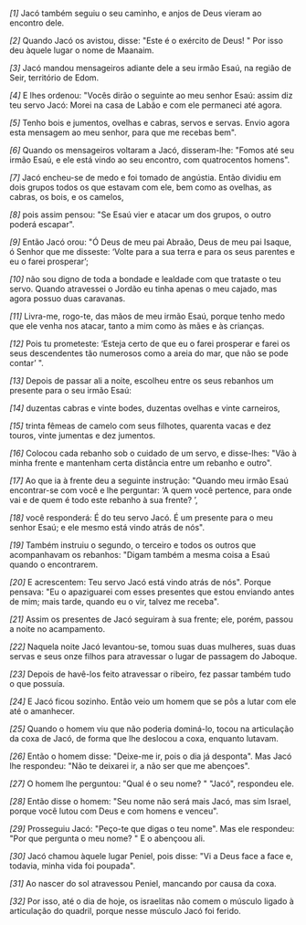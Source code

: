 *[1]* Jacó também seguiu o seu caminho, e anjos de Deus vieram ao encontro dele.

*[2]* Quando Jacó os avistou, disse: "Este é o exército de Deus! " Por isso deu àquele lugar o nome de Maanaim.

*[3]* Jacó mandou mensageiros adiante dele a seu irmão Esaú, na região de Seir, território de Edom.

*[4]* E lhes ordenou: "Vocês dirão o seguinte ao meu senhor Esaú: assim diz teu servo Jacó: Morei na casa de Labão e com ele permaneci até agora.

*[5]* Tenho bois e jumentos, ovelhas e cabras, servos e servas. Envio agora esta mensagem ao meu senhor, para que me recebas bem".

*[6]* Quando os mensageiros voltaram a Jacó, disseram-lhe: "Fomos até seu irmão Esaú, e ele está vindo ao seu encontro, com quatrocentos homens".

*[7]* Jacó encheu-se de medo e foi tomado de angústia. Então dividiu em dois grupos todos os que estavam com ele, bem como as ovelhas, as cabras, os bois, e os camelos,

*[8]* pois assim pensou: "Se Esaú vier e atacar um dos grupos, o outro poderá escapar".

*[9]* Então Jacó orou: "Ó Deus de meu pai Abraão, Deus de meu pai Isaque, ó Senhor que me disseste: ‘Volte para a sua terra e para os seus parentes e eu o farei prosperar’;

*[10]* não sou digno de toda a bondade e lealdade com que trataste o teu servo. Quando atravessei o Jordão eu tinha apenas o meu cajado, mas agora possuo duas caravanas.

*[11]* Livra-me, rogo-te, das mãos de meu irmão Esaú, porque tenho medo que ele venha nos atacar, tanto a mim como às mães e às crianças.

*[12]* Pois tu prometeste: ‘Esteja certo de que eu o farei prosperar e farei os seus descendentes tão numerosos como a areia do mar, que não se pode contar’ ".

*[13]* Depois de passar ali a noite, escolheu entre os seus rebanhos um presente para o seu irmão Esaú:

*[14]* duzentas cabras e vinte bodes, duzentas ovelhas e vinte carneiros,

*[15]* trinta fêmeas de camelo com seus filhotes, quarenta vacas e dez touros, vinte jumentas e dez jumentos.

*[16]* Colocou cada rebanho sob o cuidado de um servo, e disse-lhes: "Vão à minha frente e mantenham certa distância entre um rebanho e outro".

*[17]* Ao que ia à frente deu a seguinte instrução: "Quando meu irmão Esaú encontrar-se com você e lhe perguntar: ‘A quem você pertence, para onde vai e de quem é todo este rebanho à sua frente? ’,

*[18]* você responderá: É do teu servo Jacó. É um presente para o meu senhor Esaú; e ele mesmo está vindo atrás de nós".

*[19]* Também instruiu o segundo, o terceiro e todos os outros que acompanhavam os rebanhos: "Digam também a mesma coisa a Esaú quando o encontrarem.

*[20]* E acrescentem: Teu servo Jacó está vindo atrás de nós". Porque pensava: "Eu o apaziguarei com esses presentes que estou enviando antes de mim; mais tarde, quando eu o vir, talvez me receba".

*[21]* Assim os presentes de Jacó seguiram à sua frente; ele, porém, passou a noite no acampamento.

*[22]* Naquela noite Jacó levantou-se, tomou suas duas mulheres, suas duas servas e seus onze filhos para atravessar o lugar de passagem do Jaboque.

*[23]* Depois de havê-los feito atravessar o ribeiro, fez passar também tudo o que possuía.

*[24]* E Jacó ficou sozinho. Então veio um homem que se pôs a lutar com ele até o amanhecer.

*[25]* Quando o homem viu que não poderia dominá-lo, tocou na articulação da coxa de Jacó, de forma que lhe deslocou a coxa, enquanto lutavam.

*[26]* Então o homem disse: "Deixe-me ir, pois o dia já desponta". Mas Jacó lhe respondeu: "Não te deixarei ir, a não ser que me abençoes".

*[27]* O homem lhe perguntou: "Qual é o seu nome? " "Jacó", respondeu ele.

*[28]* Então disse o homem: "Seu nome não será mais Jacó, mas sim Israel, porque você lutou com Deus e com homens e venceu".

*[29]* Prosseguiu Jacó: "Peço-te que digas o teu nome". Mas ele respondeu: "Por que pergunta o meu nome? " E o abençoou ali.

*[30]* Jacó chamou àquele lugar Peniel, pois disse: "Vi a Deus face a face e, todavia, minha vida foi poupada".

*[31]* Ao nascer do sol atravessou Peniel, mancando por causa da coxa.

*[32]* Por isso, até o dia de hoje, os israelitas não comem o músculo ligado à articulação do quadril, porque nesse músculo Jacó foi ferido.

